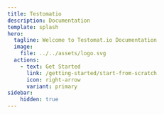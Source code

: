 ```yaml
---
title: Testomatio
description: Documentation
template: splash
hero:
  tagline: Welcome to Testomat.io Documentation
  image:
    file: ../../assets/logo.svg
  actions:
    - text: Get Started
      link: /getting-started/start-from-scratch
      icon: right-arrow
      variant: primary
sidebar: 
    hidden: true
---
```

